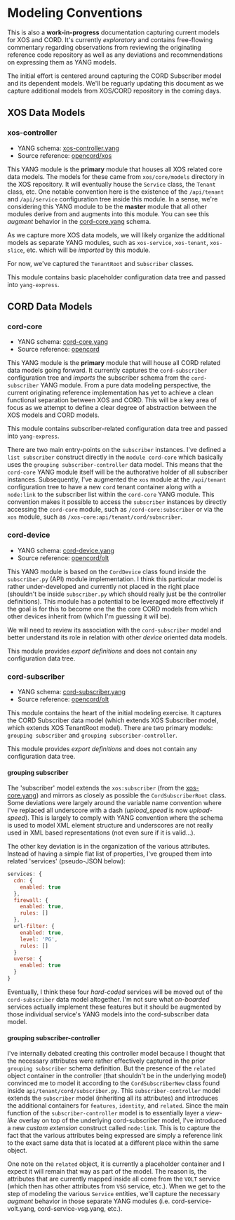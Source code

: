 # Modeling Conventions

This is also a **work-in-progress** documentation capturing current
models for XOS and CORD. It's currently *exploratory* and contains
free-flowing commentary regarding observations from reviewing the
originating reference code repository as well as any deviations and
recommendations on expressing them as YANG models.

The initial effort is centered around capturing the CORD Subscriber
model and its dependent models.  We'll be reguarly updating this
document as we capture additional models from XOS/CORD repository in
the coming days.

## XOS Data Models

### xos-controller

- YANG schema: [xos-controller.yang](./xos-controller.yang)
- Source reference: [opencord/xos](http://github.com/opencord/xos)

This YANG module is the **primary** module that houses all XOS related
core data models.  The models for these came from `xos/core/models`
directory in the XOS repository.  It will eventually house the
`Service` class, the `Tenant` class, etc.  One notable convention here
is the existence of the `/api/tenant` and `/api/service` configuration
tree inside this module.  In a sense, we're considering this YANG
module to be the **master** module that all other modules derive from
and augments into this module.  You can see this *augment* behavior in
the [cord-core.yang](./cord-core.yang) schema.

As we capture more XOS data models, we will likely organize the
additional models as separate YANG modules, such as `xos-service`,
`xos-tenant`, `xos-slice`, etc. which will be *imported* by this
module.

For now, we've captured the `TenantRoot` and `Subscriber` classes.

This module contains basic placeholder configuration data tree and
passed into `yang-express`.

## CORD Data Models

### cord-core

- YANG schema: [cord-core.yang](./cord-core.yang)
- Source reference: [opencord](http://github.com/opencord)

This YANG module is the **primary** module that will house all CORD
related data models going forward.  It currently captures the
`cord-subscriber` configuration tree and *imports* the subscriber
schema from the `cord-subscriber` YANG module. From a pure data
modeling perspective, the current originating reference implementation
has yet to achieve a clean functional separation between XOS and
CORD. This will be a key area of focus as we attempt to define a clear
degree of abstraction between the XOS models and CORD models.

This module contains subscriber-related configuration data tree and
passed into `yang-express`.

There are two main entry-points on the `subscriber` instances.  I've
defined a `list subscriber` construct directly in the `module
cord-core` which basically uses the `grouping subscriber-controller`
data model.  This means that the `cord-core` YANG module itself will
be the authorative holder of all subscriber instances.  Subsequently,
I've augmented the `xos` module at the `/api/tenant` configuration
tree to have a new `cord` tenant container along with a `node:link` to
the subscriber list within the `cord-core` YANG module.  This
convention makes it possible to access the `subscriber` instances by
directly accessing the `cord-core` module, such as
`/cord-core:subscriber` or via the `xos` module, such as
`/xos-core:api/tenant/cord/subscriber`.

### cord-device

- YANG schema: [cord-device.yang](./cord-device.yang)
- Source reference: [opencord/olt](http://github.com/opencord/olt)

This YANG module is based on the `CordDevice` class found inside the
`subscriber.py` (API) module implementation.  I think this particular
model is rather under-developed and currently not placed in the right
place (shouldn't be inside `subscriber.py` which should really just be
the controller definitions).  This module has a potential to be
leveraged more effectively if the goal is for this to become one the
the core CORD models from which other devices inherit from (which I'm
guessing it will be).

We will need to review its association with the `cord-subscriber`
model and better understand its role in relation with other *device*
oriented data models.

This module provides *export definitions* and does not contain any
configuration data tree.

### cord-subscriber

- YANG schema: [cord-subscriber.yang](./schema/cord-subscriber.yang)
- Source reference: [opencord/olt](http://github.com/opencord/olt)

This module contains the heart of the initial modeling exercise.  It
captures the CORD Subscriber data model (which extends XOS Subscriber
model, which extends XOS TenantRoot model).  There are two primary
models: `grouping subscriber` and `grouping subscriber-controller`.

This module provides *export definitions* and does not contain any
configuration data tree.

#### grouping subscriber

The 'subscriber' model extends the `xos:subscriber` (from the
[xos-core.yang](./xos-core.yang)) and mirrors as closely as possible
the `CordSubscriberRoot` class.  Some deviations were largely around
the variable name convention where I've replaced all underscore with a
dash (*upload_speed* is now *upload-speed*).  This is largely to
comply with YANG convention where the schema is used to model XML
element structure and underscores are not really used in XML based
representations (not even sure if it is valid...).

The other key deviation is in the organization of the various
attributes.  Instead of having a simple flat list of properties, I've
grouped them into related 'services' (pseudo-JSON below):

```js
services: {
  cdn: {
    enabled: true
  },
  firewall: {
    enabled: true,
    rules: []
  },
  url-filter: {
    enabled: true,
    level: 'PG',
    rules: []
  }
  uverse: {
    enabled: true
  }
}
```

Eventually, I think these four *hard-coded* services will be moved out
of the `cord-subscriber` data model altogether.  I'm not sure what
*on-boarded* services actually implement these features but it should
be augmented by those individual service's YANG models into the
cord-subscriber data model.

#### grouping subscriber-controller

I've internally debated creating this controller model because I
thought that the necessary attributes were rather effectively captured
in the prior `grouping subscriber` schema definition.  But the
presence of the `related` object container in the controller (that
shouldn't be in the underlying model) convinced me to model it
according to the `CordSubscriberNew` class found inside
`api/tenant/cord/subscriber.py`.  This `subscriber-controller` model
extends the `subscriber` model (inheriting all its attributes) and
introduces the additional containers for `features`, `identity`, and
`related`.  Since the main function of the `subscriber-controller`
model is to essentially layer a *view-like* overlay on top of the
underlying cord-subscriber model, I've introduced a new *custom
extension* construct called `node:link`.  This is to capture the fact
that the various attributes being expressed are simply a reference
link to the exact same data that is located at a different place
within the same object.

One note on the `related` object, it is currently a placeholder
container and I expect it will remain that way as part of the model.
The reason is, the attributes that are currently mapped inside all
come from the `VOLT` service (which then has other attributes from
`VSG` service, etc.).  When we get to the step of modeling the various
`Service` entities, we'll capture the necessary *augment* behavior in
those separate YANG modules (i.e. cord-service-volt.yang,
cord-service-vsg.yang, etc.).

